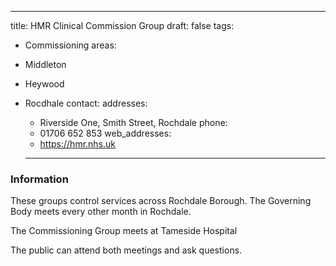 ---
title: HMR Clinical Commission Group
draft: false
tags:
- Commissioning
areas:
- Middleton
- Heywood
- Rocdhale
contact:
  addresses:
  - Riverside One, Smith Street, Rochdale
  phone:
  - 01706 652 853
  web_addresses:
  - https://hmr.nhs.uk
  
  ---

### Information
These groups control services across Rochdale
Borough. The Governing Body meets every other
month in Rochdale.

The Commissioning Group meets at Tameside Hospital

The public can attend both meetings and ask 
questions.
